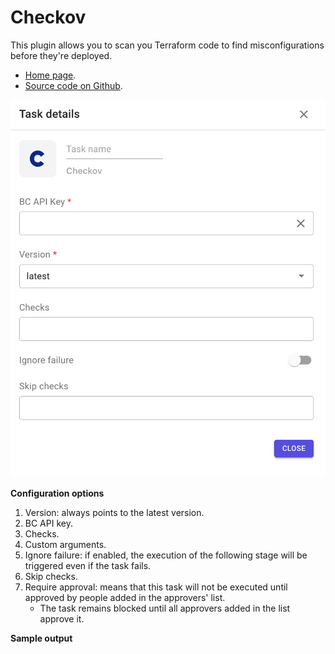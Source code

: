 # Checkov

This plugin allows you to scan you Terraform code to find misconfigurations before they're deployed.

* [Home page](https://www.checkov.io/).
* [Source code on Github](https://github.com/bridgecrewio/checkov).

![Checkov plugin](../../../.gitbook/assets/checkov-plugin.png)

**Configuration options**

1. Version: always points to the latest version.
2. BC API key.
3. Checks.
4. Custom arguments.
5. Ignore failure: if enabled, the execution of the following stage will be triggered even if the task fails.
6. Skip checks.
7. Require approval: means that this task will not be executed until approved by people added in the approvers' list.
   * The task remains blocked until all approvers added in the list approve it.

**Sample output**
